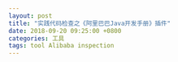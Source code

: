 ```yaml
---
layout: post
title: "实践代码检查之《阿里巴巴Java开发手册》插件"
date: 2018-09-20 09:25:00 +0800
categories: 工具
tags: tool Alibaba inspection
---
```

